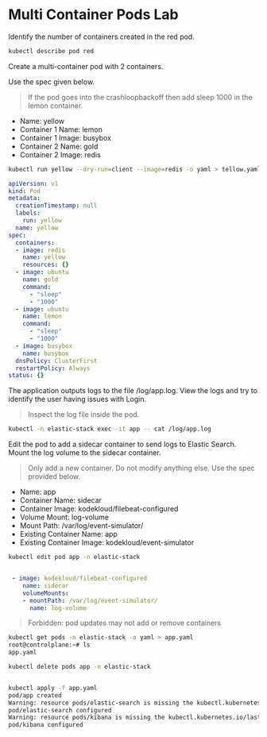 # Multi Container Pods Lab

Identify the number of containers created in the red pod.
```bash
kubectl describe pod red
```
Create a multi-container pod with 2 containers.



Use the spec given below.
> If the pod goes into the crashloopbackoff then add sleep 1000 in the lemon container.

* Name: yellow
* Container 1 Name: lemon
* Container 1 Image: busybox
* Container 2 Name: gold
* Container 2 Image: redis
```bash
kubectl run yellow --dry-run=client --image=redis -o yaml > tellow.yaml
```
```yaml
apiVersion: v1
kind: Pod
metadata:
  creationTimestamp: null
  labels:
    run: yellow
  name: yellow
spec:
  containers:
  - image: redis
    name: yellow
    resources: {}
  - image: ubuntu
    name: gold
    command:
      - "sleep"
      - "1000"
  - image: ubuntu
    name: lemon
    command:
      - "sleep"
      - "1000"
  - image: busybox
    name: busybox
  dnsPolicy: ClusterFirst
  restartPolicy: Always
status: {}
```

The application outputs logs to the file /log/app.log. View the logs and try to identify the user having issues with Login.



> Inspect the log file inside the pod.
```bash
kubectl -n elastic-stack exec -it app -- cat /log/app.log
```

Edit the pod to add a sidecar container to send logs to Elastic Search. Mount the log volume to the sidecar container.



> Only add a new container. Do not modify anything else. Use the spec provided below.


* Name: app
* Container Name: sidecar
* Container Image: kodekloud/filebeat-configured
* Volume Mount: log-volume
* Mount Path: /var/log/event-simulator/
* Existing Container Name: app
* Existing Container Image: kodekloud/event-simulator
```bash
kubectl edit pod app -n elastic-stack
```

```yaml

 - image: kodekloud/filebeat-configured
    name: sidecar
    volumeMounts:
    - mountPath: /var/log/event-simulator/
      name: log-volume
```

> Forbidden: pod updates may not add or remove containers
```bash
kubectl get pods -n elastic-stack -o yaml > app.yaml
root@controlplane:~# ls
app.yaml 

kubectl delete pods app -n elastic-stack 


kubectl apply -f app.yaml
pod/app created
Warning: resource pods/elastic-search is missing the kubectl.kubernetes.io/last-applied-configuration annotation which is required by kubectl apply. kubectl apply should only be used on resources created declaratively by either kubectl create --save-config or kubectl apply. The missing annotation will be patched automatically.
pod/elastic-search configured
Warning: resource pods/kibana is missing the kubectl.kubernetes.io/last-applied-configuration annotation which is required by kubectl apply. kubectl apply should only be used on resources created declaratively by either kubectl create --save-config or kubectl apply. The missing annotation will be patched automatically.
pod/kibana configured
```